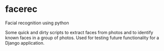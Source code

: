 # facerec
Facial recognition using python

Some quick and dirty scripts to extract faces from photos and to identify known faces in a group of photos.
Used for testing future functionality for a Django application.
